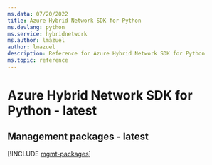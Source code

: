 ```yaml
---
ms.data: 07/20/2022
title: Azure Hybrid Network SDK for Python
ms.devlang: python
ms.service: hybridnetwork
ms.author: lmazuel
author: lmazuel
description: Reference for Azure Hybrid Network SDK for Python
ms.topic: reference
---
```

# Azure Hybrid Network SDK for Python - latest

## Management packages - latest
[!INCLUDE [mgmt-packages](hybrid-network-mgmt-index.md)]
